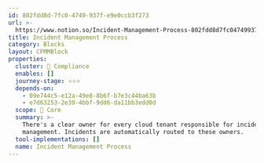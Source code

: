 ```yaml
---
id: 802fdd8d-7fc0-4749-937f-e9e0ccb3f273
url: >-
  https://www.notion.so/Incident-Management-Process-802fdd8d7fc04749937fe9e0ccb3f273
title: Incident Management Process
category: Blocks
layout: CFMMBlock
properties:
  cluster: 🔖 Compliance
  enables: []
  journey-stage: ⭐️⭐️⭐️
  depends-on:
    - 09e744c5-e12a-49e8-8b6f-b7e3c44ba63b
    - e7d63253-2e39-4bbf-9dd6-da11bb3edd0d
  scope: 🏢 Core
  summary: >-
    There's a clear owner for every cloud tenant responsible for incident
    management. Incidents are automatically routed to these owners.
  tool-implementations: []
  name: Incident Management Process
---
```


